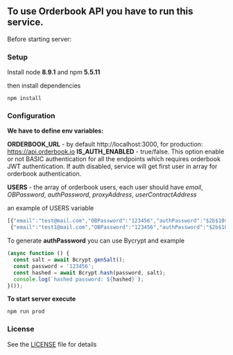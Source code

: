 ##  To use Orderbook API you have to run this service.

Before starting server:
### Setup
Install node **8.9.1** and npm **5.5.11**

then install dependencies

```
npm install
```
### Configuration

**We have to define env variables:**

**ORDERBOOK_URL** - by default http://localhost:3000, for production: https://api.orderbook.io
**IS_AUTH_ENABLED** - true/false. This option enable or not BASIC authentication
for all the endpoints which requires orderbook JWT authentication.
If auth disabled, service will get first user in array for orderbook authentication.

**USERS** - the array of orderbook users, each user
should have *email*, *OBPassword*, *authPassword*, *proxyAddress*, *userContractAddress*

an example of USERS variable
```javascript
[{"email":"test@mail.com","OBPassword":"123456","authPassword":"$2b$10$ktnC1vxrxPUsquk7mLoyJuytOsI1e6MXYi/ned1UUSDNZmD32t0ky", "proxyAddress": "0xda62d634232878acf489882ddda780986f2361af", "userContractAddress": "0x8708a00e249c108fcf0c01a8a98307d3537aa44f"},
 {"email":"test1@mail.com","OBPassword":"123456","authPassword":"$2b$10$ktnC1vxrxPUsquk7mLoyJuytOsI1e6MXYi/ned1UUSDNZmD32t0ky", "proxyAddress": "0x26edee9f9cbca98e0b08c76ec637623d983b0be9", "userContractAddress": "0xfbe0ce52f1a8e25c6dc6320c70021ef08460bdc2"}]
```

To generate **authPassword** you can use Bycrypt
and example
```javascript
(async function () {
  const salt = await Bcrypt.genSalt();
  const password = '123456';
  const hashed = await Bcrypt.hash(password, salt);
  console.log(`hashed password: ${hashed}`);
}());
```

**To start server execute**
```
npm run prod
```

### License
See the [LICENSE](LICENSE) file for details
